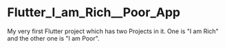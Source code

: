 # Flutter_I_am_Rich__Poor_App
My very first Flutter project which has two Projects in it. One is "I am Rich" and the other one is "I am Poor".
